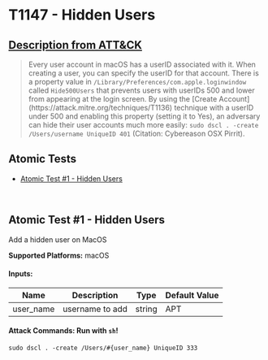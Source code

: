 # T1147 - Hidden Users
## [Description from ATT&CK](https://attack.mitre.org/wiki/Technique/T1147)
<blockquote>Every user account in macOS has a userID associated with it. When creating a user, you can specify the userID for that account. There is a property value in <code>/Library/Preferences/com.apple.loginwindow</code> called <code>Hide500Users</code> that prevents users with userIDs 500 and lower from appearing at the login screen. By using the [Create Account](https://attack.mitre.org/techniques/T1136) technique with a userID under 500 and enabling this property (setting it to Yes), an adversary can hide their user accounts much more easily: <code>sudo dscl . -create /Users/username UniqueID 401</code> (Citation: Cybereason OSX Pirrit).</blockquote>

## Atomic Tests

- [Atomic Test #1 - Hidden Users](#atomic-test-1---hidden-users)


<br/>

## Atomic Test #1 - Hidden Users
Add a hidden user on MacOS

**Supported Platforms:** macOS




#### Inputs:
| Name | Description | Type | Default Value | 
|------|-------------|------|---------------|
| user_name | username to add | string | APT|


#### Attack Commands: Run with `sh`! 
```
sudo dscl . -create /Users/#{user_name} UniqueID 333
```






<br/>
